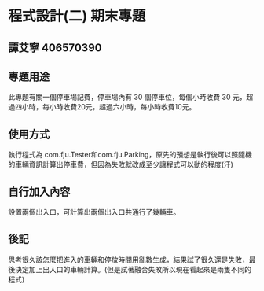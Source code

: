 # 程式設計(二) 期末專題
## 譚艾寧 406570390

## 專題用途
此專題有關一個停車場記費，停車場內有 30 個停車位，每個小時收費 30 元，超過四小時，每小時收費20元，超過六小時，每小時收費10元。

## 使用方式
執行程式為 com.fju.Tester和com.fju.Parking，原先的預想是執行後可以照隨機的車輛資訊計算出停車費，但因為失敗就改成至少讓程式可以動的程度(汗)

## 自行加入內容
設置兩個出入口，可計算出兩個出入口共通行了幾輛車。

## 後記
思考很久該怎麼把進入的車輛和停放時間用亂數生成，結果試了很久還是失敗，最後決定加上出入口的車輛計算。(但是試著融合失敗所以現在看起來是兩隻不同的程式)